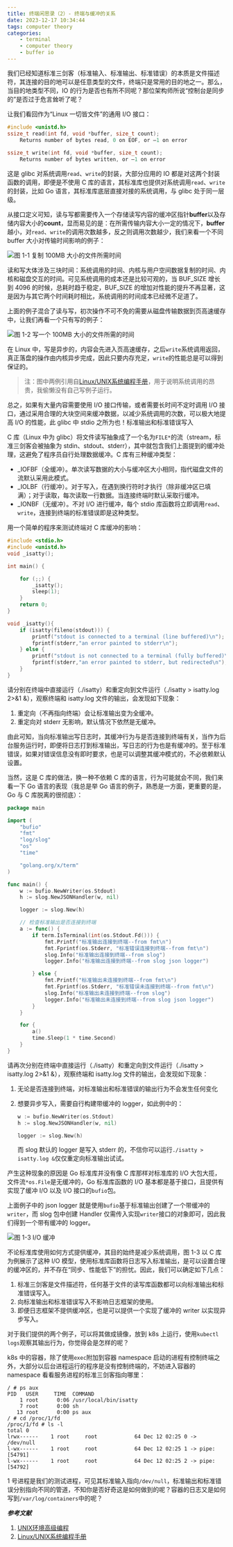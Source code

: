 ```yaml
---
title: 终端闲思录（2）- 终端与缓冲的关系
date: 2023-12-17 10:34:44
tags: computer theory
categories:
    - terminal
    - computer theory
    - buffer io
---
```


我们已经知道标准三剑客（标准输入、标准输出、标准错误）的本质是文件描述符，其连接的目的地可以是任意类型的文件，终端只是常用的目的地之一。那么，当目的地类型不同，IO 的行为是否也有所不同呢？那位架构师所说“控制台是同步的”是否过于危言耸听了呢？

让我们看回作为“Linux 一切皆文件”的通用 I/O 接口：

```c
#include <unistd.h>
ssize_t read(int fd, void *buffer, size_t count);
	Returns number of bytes read, 0 on EOF, or –1 on error
        
ssize_t write(int fd, void *buffer, size_t count);
	Returns number of bytes written, or –1 on error
```

这是 glibc 对系统调用`read`、`write`的封装，大部分应用的 IO 都是对这两个封装函数的调用，即便是不使用 C 库的语言，其标准库也提供对系统调用`read`、`write`的封装，比如 Go 语言，其标准库底层直接对接的系统调用，与 glibc 处于同一层级。

从接口定义可知，读与写都需要传入一个存储读写内容的缓冲区指针**buffer**以及存储内容大小的**count**，显而易见的是：在所需传输内容大小一定的情况下，**buffer**越小，对`read`、`write`的调用次数越多，反之则调用次数越少，我们来看一个不同 buffer 大小对传输时间影响的例子：

![图 1-1 复制 100MB 大小的文件所需时间](https://qiniu.liupzmin.com/copy-100m.png)

读和写大体涉及三块时间：系统调用的时间、内核与用户空间数据复制的时间、内核和磁盘交互的时间。可见系统调用的成本还是比较可观的，当 BUF_SIZE 增长到 4096 的时候，总耗时趋于稳定，BUF_SIZE 的增加对性能的提升不再显著，这是因为与其它两个时间耗时相比，系统调用的时间成本已经微不足道了。

上面的例子混合了读与写，初次操作不可不免的需要从磁盘传输数据到页高速缓存中，让我们再看一个只有写的例子：

![图 1-2 写一个 100MB 大小的文件所需的时间](https://qiniu.liupzmin.com/write-100m.png)

在 Linux 中，写是异步的，内容会先进入页高速缓存，之后`write`系统调用返回，真正落盘的操作由内核异步完成，因此只要内存充足，`write`的性能总是可以得到保证的。

> 注：图中两例引用自[Linux/UNIX系统编程手册](https://book.douban.com/subject/25809330/)，用于说明系统调用的昂贵，我偷懒没有自己写例子运行。

总之，如果有大量内容需要使用 I/O 接口传输，或者需要长时间不定时调用 I/O 接口，通过采用合理的大块空间来缓冲数据，以减少系统调用的次数，可以极大地提高 I/O 的性能，此 glibc 中 stdio 之所为也！标准输出和标准错误写入

C 库（Linux 中为 glibc）将文件读写抽象成了一个名为`FILE*`的流（stream，标准三剑客会被抽象为 stdin、stdout、stderr），其中就包含我们上面提到的缓冲处理，这避免了程序员自行处理数据缓冲。C 库有三种缓冲类型：

- _IOFBF（全缓冲）。单次读写数据的大小与缓冲区大小相同，指代磁盘文件的流默认采用此模式。
- _IOLBF（行缓冲）。对于写入，在遇到换行符时才执行（除非缓冲区已填满）；对于读取，每次读取一行数据。当连接终端时默认采取行缓冲。
- _IONBF（无缓冲）。不对 I/O 进行缓冲，每个 stdio 库函数将立即调用`read`、`write`，连接到终端的标准错误即是这种类型。

用一个简单的程序来测试终端对 C 库缓冲的影响：

```c
#include <stdio.h>
#include <unistd.h>
void _isatty();

int main() {

    for (;;) {
        _isatty();
        sleep(1);
    }
    return 0;
}

void _isatty(){
    if (isatty(fileno(stdout))) {
        printf("stdout is connected to a terminal (line buffered)\n");
        fprintf(stderr,"an error painted to stderr\n");
    } else {
        printf("stdout is not connected to a terminal (fully buffered)\n");
        fprintf(stderr,"an error painted to stderr, but redirected\n");
    }
}
```

请分别在终端中直接运行（./isatty）和重定向到文件运行（./isatty > isatty.log 2>&1 &），观察终端和 isatty.log 文件的输出，会发现如下现象：

1. 重定向（不再指向终端）会让标准输出变为全缓冲。
2. 重定向对 stderr 无影响，默认情况下依然是无缓冲。

由此可知，当向标准输出写日志时，其缓冲行为与是否连接到终端有关，当作为后台服务运行时，即便将日志打到标准输出，写日志的行为也是有缓冲的。至于标准错误，如果对错误信息没有即时要求，也是可以调整其缓冲模式的，不必依赖默认设置。

当然，这是 C 库的做法，换一种不依赖 C 库的语言，行为可能就会不同，我们来看一下 Go 语言的表现（我总是举 Go 语言的例子，熟悉是一方面，更重要的是，Go 与 C 库脱离的很彻底）：

```go
package main

import (
	"bufio"
	"fmt"
	"log/slog"
	"os"
	"time"

	"golang.org/x/term"
)

func main() {
	w := bufio.NewWriter(os.Stdout)
	h := slog.NewJSONHandler(w, nil)

	logger := slog.New(h)

	// 检查标准输出是否连接到终端
	a := func() {
		if term.IsTerminal(int(os.Stdout.Fd())) {
			fmt.Printf("标准输出连接到终端--from fmt\n")
			fmt.Fprintf(os.Stderr, "标准错误连接到终端--from fmt\n")
			slog.Info("标准输出连接到终端--from slog")
			logger.Info("标准输出连接到终端--from slog json logger")

		} else {
			fmt.Printf("标准输出未连接到终端--from fmt\n")
			fmt.Fprintf(os.Stderr, "标准错误未连接到终端--from fmt\n")
			slog.Info("标准输出未连接到终端--from slog")
			logger.Info("标准输出未连接到终端--from slog json logger")
		}
	}

	for {
		a()
		time.Sleep(1 * time.Second)
	}
}

```

请再次分别在终端中直接运行（./isatty）和重定向到文件运行（./isatty > isatty.log 2>&1 &），观察终端和 isatty.log 文件的输出，会发现如下现象：

1. 无论是否连接到终端，对标准输出和标准错误的输出行为不会发生任何变化

2. 想要异步写入，需要自行构建带缓冲的 logger，如此例中的：

   ```go
   w := bufio.NewWriter(os.Stdout)
   h := slog.NewJSONHandler(w, nil)
   
   logger := slog.New(h)
   ```

   而 slog 默认的 logger 是写入 stderr 的，不信你可以运行`./isatty > isatty.log &`仅仅重定向标准输出试试。

产生这种现象的原因是 Go 标准库并没有像 C 库那样对标准库的 I/O 大包大揽，文件流`*os.File`是无缓冲的，Go 标准库函数的 I/O 基本都是基于接口，且提供有实现了缓冲 I/O 以及 I/O 接口的`bufio`包。

上面例子中的 json logger 就是使用`bufio`基于标准输出创建了一个带缓冲的`writer`，而 slog 包中创建 Handler 仅需传入实现`writer`接口的对象即可，因此我们得到一个带有缓冲的 logger。

![图 1-3 I/O 缓冲](https://qiniu.liupzmin.com/c-io-summary.png)

不论标准库使用如何方式提供缓冲，其目的始终是减少系统调用，图 1-3 以 C 库为例展示了这种 I/O 模型，使用标准库函数将日志写入标准输出，是可以设置合理的缓冲区的，并不存在“同步、性能低下”的担忧。因此，我们可以确定如下几点：

1. 标准三剑客是文件描述符，任何基于文件的读写库函数都可以向标准输出和标准错误写入。
2. 向标准输出和标准错误写入不影响日志框架的使用。
3. 即便日志框架不提供缓冲区，也是可以提供一个实现了缓冲的 writer 以实现异步写入。

对于我们提供的两个例子，可以将其做成镜像，放到 k8s 上运行，使用`kubectl logs`观察其输出行为，你觉得会是怎样的呢？

k8s 中的容器，除了使用`exec`附加到容器 namespace 启动的进程有控制终端之外，大部分以后台进程运行的程序是没有控制终端的，不妨进入容器的 namespace 看看服务进程的标准三剑客指向哪里：

```shell
/ # ps aux
PID   USER     TIME  COMMAND
    1 root      0:06 /usr/local/bin/isatty
    7 root      0:00 sh
   13 root      0:00 ps aux
/ # cd /proc/1/fd
/proc/1/fd # ls -l
total 0
lrwx------    1 root     root            64 Dec 12 02:25 0 -> /dev/null
l-wx------    1 root     root            64 Dec 12 02:25 1 -> pipe:[54791]
l-wx------    1 root     root            64 Dec 12 02:25 2 -> pipe:[54792]
```

1 号进程是我们的测试进程，可见其标准输入指向`/dev/null`，标准输出和标准错误分别指向不同的管道，不知你是否好奇这是如何做到的呢？容器的日志又是如何写到`/var/log/containers`中的呢？

***参考文献***

1. [UNIX环境高级编程](https://book.douban.com/subject/25900403/)
2. [Linux/UNIX系统编程手册](https://book.douban.com/subject/25809330/)